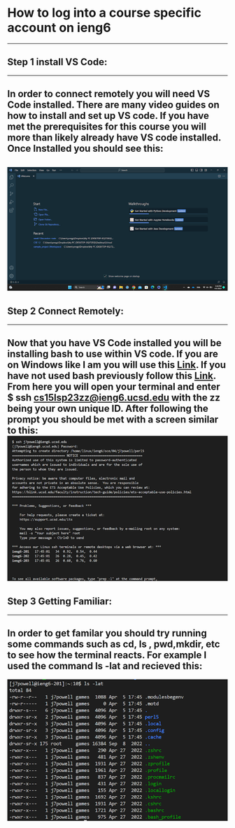 # How to log into a course specific account on ieng6
---
##  Step 1 install VS Code:
---
In order to connect remotely you will need VS Code installed. There are many video guides on how to install and set up VS code. If you have met the prerequisites for this course you will more than likely already have VS code installed.
Once Installed you should see this:
---
![Image](unnamed.png)
---
## Step 2 Connect Remotely:
---
Now that you have VS Code installed you will be installing bash to use within VS code. If you are on Windows like I am you will use this [Link](https://gitforwindows.org/). If you have not used bash previously follow this [Link](https://stackoverflow.com/a/50527994). From here you will open your terminal and enter $ ssh cs15lsp23zz@ieng6.ucsd.edu with the zz being your own unique ID. After following the prompt you should be met with a screen similar to this:
![Image](2nd.png)
---
## __Step 3 Getting Familiar:__
---
In order to get familar you should try running some commands such as cd, ls , pwd,mkdir, etc to see how the terminal reacts. For example I used the command ls -lat and recieved this:
---
![Image](3rd.png)

